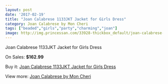 ```yaml
---
layout: post
date: '2017-02-19'
title: "Joan Calabrese 1133JKT Jacket for Girls Dress"
category: Joan Calabrese by Mon Cheri
tags: ["beaded","girls","party","charming","joan"]
image: http://img.princessan.com/33928-thickbox_default/joan-calabrese-1133jkt-jacket-for-girls-dress.jpg
---
```

Joan Calabrese 1133JKT Jacket for Girls Dress

On Sales: **$162.99**
<a href="https://www.princessan.com/en/15810-joan-calabrese-1133jkt-jacket-for-girls-dress.html"><amp-img layout="responsive" width="600" height="600" src="//img.princessan.com/33928-thickbox_default/joan-calabrese-1133jkt-jacket-for-girls-dress.jpg" alt="Joan Calabrese 1133JKT Jacket for Girls Dress 0" /></a>

Buy it: [Joan Calabrese 1133JKT Jacket for Girls Dress](https://www.princessan.com/en/15810-joan-calabrese-1133jkt-jacket-for-girls-dress.html "Joan Calabrese 1133JKT Jacket for Girls Dress")

View more: [Joan Calabrese by Mon Cheri](https://www.princessan.com/en/118- "Joan Calabrese by Mon Cheri")
